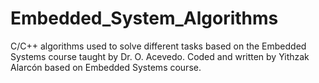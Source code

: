 # Embedded_System_Algorithms
C/C++ algorithms used to solve different tasks based on the Embedded Systems course taught by Dr. O. Acevedo. Coded and written by Yithzak Alarcón based on Embedded Systems course.
